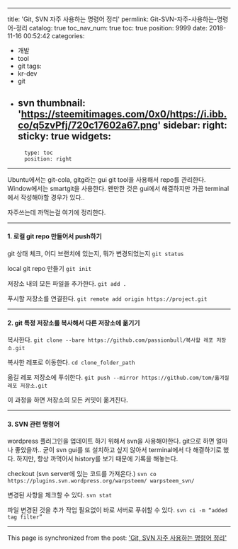 
---
title: 'Git, SVN 자주 사용하는 명령어 정리'
permlink: Git-SVN-자주-사용하는-명령어-정리
catalog: true
toc_nav_num: true
toc: true
position: 9999
date: 2018-11-16 00:52:42
categories:
- 개발
- tool
- git
tags:
- kr-dev
- git
- svn
thumbnail: 'https://steemitimages.com/0x0/https://i.ibb.co/q5zvPfj/720c17602a67.png'
sidebar:
    right:
        sticky: true
widgets:
    -
        type: toc
        position: right
---


Ubuntu에서는 git-cola, gitg라는 gui git tool을 사용해서 repo를 관리한다. Window에서는 smartgit을 사용한다. 왠만한 것은 gui에서 해결하지만 가끔 terminal에서 작성해야할 경우가 있다..

자주쓰는데 까먹는걸 여기에 정리한다.

* * *


#### 1. 로컬 git repo 만들어서 push하기

git 상태 체크, 어디 브랜치에 있는지, 뭐가 변경되었는지
`git status`

local git repo 만들기
`git init`

저장소 내의 모든 파일을 추가한다.
`git add .`


푸시할 저장소를 연결한다.
`git remote add origin https://project.git`

---

#### 2. git 특정 저장소를 복사해서 다른 저장소에 옮기기


복사한다.
`git clone --bare https://github.com/passionbull/복사할 레포 저장소.git`

복사한 레포로 이동한다.
`cd clone_folder_path`

옮길 레포 저장소에 푸쉬한다.
`git push --mirror https://github.com/tom/옮겨질 레포 저장소.git`

이 과정을 하면 저장소의 모든 커밋이 옮겨진다.

---

#### 3. SVN 관련 명령어

wordpress 플러그인을 업데이트 하기 위해서 svn을 사용해야한다. git으로 하면 얼마나 좋았을까.. 
굳이 svn gui를 또 설치하고 싶지 않아서 terminal에서 다 해결하기로 했다. 
하지만, 항상 까먹어서 history를 보기 때문에 기록을 해놓는다.

checkout (svn server에 있는 코드를 가져온다.)
`svn co https://plugins.svn.wordpress.org/warpsteem/ warpsteem_svn/`

변경된 사항을 체크할 수 있다.
`svn stat`

파일 변경된 것을 추가 작업 필요없이 바로 서버로 푸쉬할 수 있다.
`svn ci -m “added tag filter”`


- - -

This page is synchronized from the post: ['Git, SVN 자주 사용하는 명령어 정리'](https://steempeak.com/@jacobyu/1264-git-svn-often-use-command)
